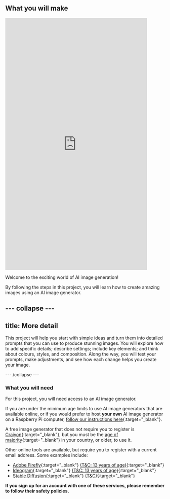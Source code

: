 ## What you will make


<html>
    <iframe style="max-width: 448px;" width="100%" height="796" src="https://www.youtube.com/embed/n-BejB5xZ0o?rel=0&cc_load_policy=1" frameborder="0" allow="accelerometer; autoplay; clipboard-write; encrypted-media; gyroscope; picture-in-picture; web-share" referrerpolicy="strict-origin-when-cross-origin" allowfullscreen>
    </iframe>    
</html>

Welcome to the exciting world of AI image generation! 

By following the steps in this project, you will learn how to create amazing images using an AI image generator. 

--- collapse ---
---
title: More detail
---

This project will help you start with simple ideas and turn them into detailed prompts that you can use to produce stunning images. You will explore how to add specific details; describe settings; include key elements; and think about colours, styles, and composition. Along the way, you will test your prompts, make adjustments, and see how each change helps you create your image.

--- /collapse ---

### What you will need

For this project, you will need access to an AI image generator.

If you are under the minimum age limits to use AI image generators that are available online, or if you would prefer to host **your own** AI image generator on a Raspberry Pi computer, [follow our instructions here](https://projects.raspberrypi.org/en/projects/ai-images-on-pi){:target="_blank"}.

A free image generator that does not require you to register is [Craiyon](https://www.craiyon.com){:target="_blank"}, but you must be the [age of majority](https://en.wikipedia.org/wiki/Age_of_majority){:target="_blank"} in your country, or older, to use it.

Other online tools are available, but require you to register with a current email address. Some examples include:
- [Adobe Firefly](https://firefly.adobe.com/){:target="_blank"} [(T&C: 13 years of age)](https://www.adobe.com/uk/legal/terms.html#useof:~:text=You%20must%20be%2013%20or%20older%20to%20register%20for%20an%20individual%20Adobe%20ID.){:target="_blank"}
- [Ideogram](https://www.ideogram.ai){:target="_blank"} [(T&C: 13 years of age)](https://ideogram.ai/legal/tos#:~:text=You%20must%20be%20thirteen%20(13)%20years%20of%20age%20or%20older%20to%20use%20the%20Services.){:target="_blank"}
- [Stable Diffusion](https://stablediffusionweb.com/){:target="_blank"} [(T&C)](https://stablediffusionweb.com/terms-and-conditions){:target="_blank"}

**If you sign up for an account with one of these services, please remember to follow their safety policies.**

